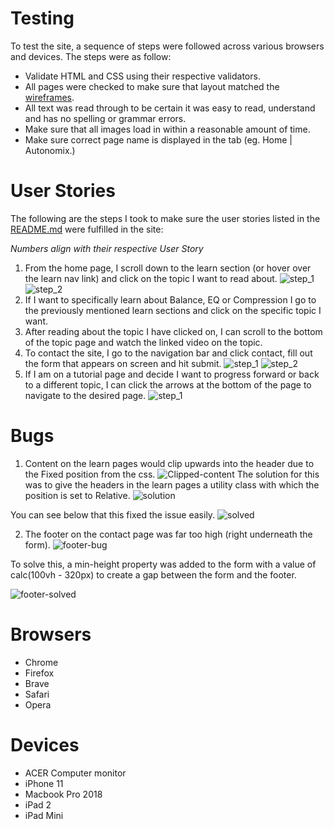 # Testing

To test the site, a sequence of steps were followed across various browsers and devices. The steps were as follow: 

 - Validate HTML and CSS using their respective validators.
 - All pages were checked to make sure that layout matched the [wireframes](https://www.dropbox.com/s/2ybowtp4rlgvrix/autonomix_wireframes.pdf?dl=0). 
 - All text was read through to be certain it was easy to read, understand and has no spelling or grammar errors.
 - Make sure that all images load in within a reasonable amount of time. 
 - Make sure correct page name is displayed in the tab (eg. Home | Autonomix.)

# User Stories 

The following are the steps I took to make sure the user stories listed in the [README.md](README.md/#UX) were fulfilled in the site:

*Numbers align with their respective User Story*

1. From the home page, I scroll down to the learn section (or hover over the learn nav link) and click on the topic I want to read about.
    ![step_1](assets/screenshots/user_story_1/step_1.png)
    ![step_2](assets/screenshots/user_story_1/step_2.png)
2. If I want to specifically learn about Balance, EQ or Compression I go to the previously mentioned learn sections and click on the specific topic I want. 
3. After reading about the topic I have clicked on, I can scroll to the bottom of the topic page and watch the linked video on the topic. 
4. To contact the site, I go to the navigation bar and click contact, fill out the form that appears on screen and hit submit. 
    ![step_1](assets/screenshots/user_story_4/step_1.png)
    ![step_2](assets/screenshots/user_story_4/step_2.png)
5. If I am on a tutorial page and decide I want to progress forward or back to a different topic, I can click the arrows at the bottom of the page to navigate to the desired page.
    ![step_1](assets/screenshots/user_story_5/step_1.png)

# Bugs

1. Content on the learn pages would clip upwards into the header due to the Fixed position from the css. 
![Clipped-content](assets/screenshots/header_clipping.png) 
The solution for this was to give the headers in the learn pages a utility class with which the position is set to Relative.
![solution](assets/screenshots/clipped_header_solution.png)

You can see below that this fixed the issue easily. 
![solved](assets/screenshots/header_solved.png)

2. The footer on the contact page was far too high (right underneath the form). 
![footer-bug](screenshots/footer_too_high.png)

To solve this, a min-height property was added to the form with a value of calc(100vh - 320px) to create a gap between the form and the footer. 

![footer-solved](assets/screenshots/footer_solved.png)


# Browsers

- Chrome
- Firefox
- Brave
- Safari
- Opera

# Devices

- ACER Computer monitor
- iPhone 11
- Macbook Pro 2018
- iPad 2
- iPad Mini
